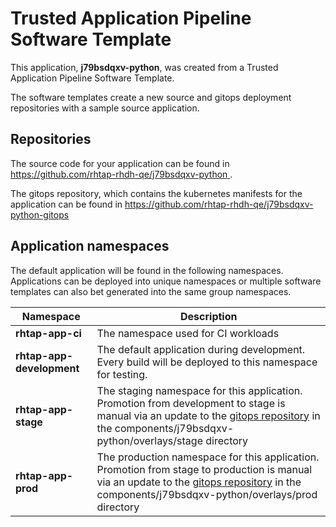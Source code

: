 # Trusted Application Pipeline Software Template

This application, **j79bsdqxv-python**, was created from a Trusted Application Pipeline Software Template.

The software templates create a new source and gitops deployment repositories with a sample source application. 

## Repositories

The source code for your application can be found in [https://github.com/rhtap-rhdh-qe/j79bsdqxv-python ](https://github.com/rhtap-rhdh-qe/j79bsdqxv-python ).
 
The gitops repository, which contains the kubernetes manifests for the application can be found in 
[https://github.com/rhtap-rhdh-qe/j79bsdqxv-python-gitops ](https://github.com/rhtap-rhdh-qe/j79bsdqxv-python-gitops ) 

## Application namespaces 

The default application will be found in the following namespaces. Applications can be deployed into unique namespaces or multiple software templates can also bet generated into the same group namespaces.  

|  Namespace   |  Description   |  
| -------- | -------- |
| **rhtap-app-ci** | The namespace used for CI workloads |
| **rhtap-app-development** | The default application during development. Every build will be deployed to this namespace for testing. |
| **rhtap-app-stage** | The staging namespace for this application. Promotion from development to stage is manual via an update to the [gitops repository](https://github.com/rhtap-rhdh-qe/j79bsdqxv-python-gitops ) in the components/j79bsdqxv-python/overlays/stage directory |
| **rhtap-app-prod** | The production namespace for this application. Promotion from stage to production is manual via an update to the [gitops repository](https://github.com/rhtap-rhdh-qe/j79bsdqxv-python-gitops ) in the components/j79bsdqxv-python/overlays/prod directory |